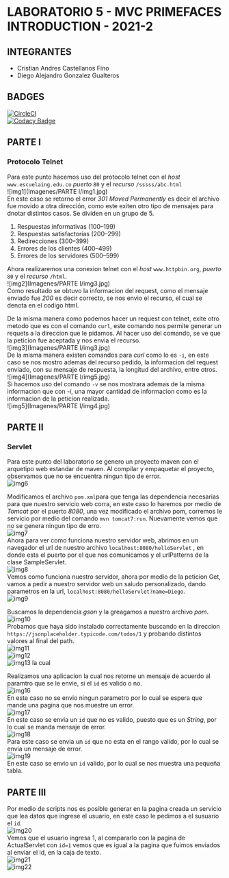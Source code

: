 # LABORATORIO 5 - MVC PRIMEFACES INTRODUCTION - 2021-2
## INTEGRANTES  
- Cristian Andres Castellanos Fino
- Diego Alejandro Gonzalez Gualteros  
## BADGES
[![CircleCI](https://circleci.com/gh/DiegoGonzalez2807/lab5-cvds/tree/main.svg?style=svg)](https://circleci.com/gh/DiegoGonzalez2807/lab5-cvds/tree/main)  
[![Codacy Badge](https://app.codacy.com/project/badge/Grade/eb8f339c39aa4e5bb14d4e1c45530bf5)](https://www.codacy.com/gh/DiegoGonzalez2807/lab5-cvds/dashboard?utm_source=github.com&amp;utm_medium=referral&amp;utm_content=DiegoGonzalez2807/lab5-cvds&amp;utm_campaign=Badge_Grade)
## PARTE I
### Protocolo Telnet  
  Para este punto hacemos uso del protocolo telnet con el _host_ ```www.escuelaing.edu.co``` _puerto_ ```80``` y el _recurso_ ```/sssss/abc.html```  
  ![img1](Imagenes/PARTE I/img1.jpg)  
  En este caso se retorno el error _301 Moved Permanently_ es decir el archivo fue movido a otra dirección, como este exiten otro tipo de mensajes para dnotar distintos casos. Se dividen en un grupo de 5.  
  1. Respuestas informativas (100–199)
  2. Respuestas satisfactorias (200–299)
  3. Redirecciones (300–399)
  4. Errores de los clientes (400–499)
  5. Errores de los servidores (500–599)  

Ahora realizaremos una conexion telnet con el _host_ ```www.httpbin.org```, _puerto_ ```80``` y el _recurso_ ```/html```.  
![img2](Imagenes/PARTE I/img3.jpg)  
Como resultado se obtuvo la informacion del request, como el mensaje enviado fue _200_ es decir correcto, se nos envio el recurso, el cual se denota en el codigo html.  

De la misma manera como podemos hacer un request con telnet, exite otro metodo que es con el comando ```curl```, este comando nos permite generar un requets a la direccion que le pidamos. Al hacer uso del comando, se ve que la peticion fue aceptada y nos envia el recurso.  
![img3](Imagenes/PARTE I/img3.jpg)  
De la misma manera existen comandos para _curl_ como lo es ```-i```, en este caso se nos mostro ademas del recurso pedido, la informacion del request enviado, con su mensaje de respuesta, la longitud del archivo, entre otros.  
![img4](Imagenes/PARTE I/img5.jpg)  
Si hacemos uso del comando ```-v``` se nos mostrara ademas de la misma informacion que con _-i_, una mayor cantidad de informacion como es la informacion de la peticion realizada.  
![img5](Imagenes/PARTE I/img4.jpg)  
## PARTE II
### Servlet 
  Para este punto del laboratorio se genero un proyecto maven con el arquetipo web estandar de maven. Al compilar y empaquetar el proyecto, observamos que no se encuentra ningun tipo de error.  
  ![img6](https://github.com/DiegoGonzalez2807/lab5-cvds/blob/7db75f31b211017e4d92314665e0e70c52d6a551/Imagenes/PARTE%20II/img6.png)
  
  Modificamos el archivo ```pom.xml```para que tenga las dependencia necesarias para que nuestro servicio web corra, en este caso lo haremos por medio de _Tomcat_ por el puerto _8080_, una vez modificado el archivo pom, corremos le servicio por medio del comando ```mvn tomcat7:run```.  Nuevamente vemos que no se genera ningun tipo de erro.  
  ![img7](https://github.com/DiegoGonzalez2807/lab5-cvds/blob/7db75f31b211017e4d92314665e0e70c52d6a551/Imagenes/PARTE%20II/img7.png)  
  Ahora para ver como funciona nuestro servidor web, abrimos en un navegador el url de nuestro archivo ```localhost:8080/helloServlet``` , en donde esta el puerto por el que nos comunicamos y el urlPatterns de la clase SampleServlet.  
  ![img8](https://github.com/DiegoGonzalez2807/lab5-cvds/blob/7db75f31b211017e4d92314665e0e70c52d6a551/Imagenes/PARTE%20II/img8.png)  
  Vemos como funciona nuestro servidor, ahora por medio de la peticion Get, vamos a pedir a nuestro servidor web un saludo personalizado, dando parametros en la url, ```localhost:8080/helloServlet?name=Diego```.  
  ![img9](https://github.com/DiegoGonzalez2807/lab5-cvds/blob/7db75f31b211017e4d92314665e0e70c52d6a551/Imagenes/PARTE%20II/img9.png)  
  
  Buscamos la dependencia _gson_ y la greagamos a nuestro archivo _pom_.  
  ![img10](https://github.com/DiegoGonzalez2807/lab5-cvds/blob/7db75f31b211017e4d92314665e0e70c52d6a551/Imagenes/PARTE%20II/img10.png)  
  Probamos que haya sido instalado correctamente buscando en la direccion ```https://jsonplaceholder.typicode.com/todos/1``` y probando distintos valores al final del path.  
  ![img11](https://github.com/DiegoGonzalez2807/lab5-cvds/blob/7db75f31b211017e4d92314665e0e70c52d6a551/Imagenes/PARTE%20II/img11.png)  
  ![img12](https://github.com/DiegoGonzalez2807/lab5-cvds/blob/7db75f31b211017e4d92314665e0e70c52d6a551/Imagenes/PARTE%20II/img12.png)  
  ![img13](https://github.com/DiegoGonzalez2807/lab5-cvds/blob/7db75f31b211017e4d92314665e0e70c52d6a551/Imagenes/PARTE%20II/img13.png)  la cual 
  
  Realizamos una aplicacion la cual nos retorne un mensaje de acuerdo al paramtro que se le envie, si el ```id``` es valido o no.  
  ![img16](https://github.com/DiegoGonzalez2807/lab5-cvds/blob/7db75f31b211017e4d92314665e0e70c52d6a551/Imagenes/PARTE%20II/img16.png)  
  En este caso no se envio ningun parametro por lo cual se espera que mande una pagina que nos muestre un error.  
  ![img17](https://github.com/DiegoGonzalez2807/lab5-cvds/blob/7db75f31b211017e4d92314665e0e70c52d6a551/Imagenes/PARTE%20II/img17.png)  
  En este caso se envia un ```id``` que no es valido, puesto que es un _String_, por lo cual se manda mensaje de error.  
  ![img18](https://github.com/DiegoGonzalez2807/lab5-cvds/blob/7db75f31b211017e4d92314665e0e70c52d6a551/Imagenes/PARTE%20II/img18.png)  
  Para este caso se envia un ```id``` que no esta en el rango valido, por lo cual se envia un mensaje de error.  
  ![img19](https://github.com/DiegoGonzalez2807/lab5-cvds/blob/7db75f31b211017e4d92314665e0e70c52d6a551/Imagenes/PARTE%20II/img19.png)  
  En este caso se envio un ```id``` valido, por lo cual se nos muestra una pequeña tabla.  
## PARTE III  
  Por medio de scripts nos es posible generar en la pagina creada un servicio que lea datos que ingrese el usuario, en este caso le pedimos a el susuario el ```id```.  
  ![img20](https://github.com/DiegoGonzalez2807/lab5-cvds/blob/0e1d0e1a355832af6bfc6435a3b165ee79303f0e/Imagenes/PARTE%20III/img20.jpg)  
  Vemos que el usuario ingresa 1, al compararlo con la pagina de ActualServlet con ```id=1``` vemos que es igual a la pagina que fuimos enviados al enviar el id, en la caja de texto.  
  ![img21](https://github.com/DiegoGonzalez2807/lab5-cvds/blob/232851d38953eb19353e013370a2f736a747f730/Imagenes/PARTE%20III/img21.jpg)  
  ![img22](https://github.com/DiegoGonzalez2807/lab5-cvds/blob/232851d38953eb19353e013370a2f736a747f730/Imagenes/PARTE%20III/img22.jpg)  
  
  
  


